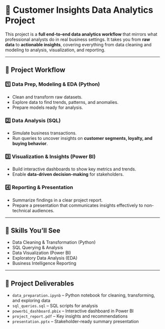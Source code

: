 # 🛃 Customer Insights Data Analytics Project

This project is a **full end-to-end data analytics workflow** that mirrors what professional analysts do in real business settings. It takes you from **raw data** to **actionable insights**, covering everything from data cleaning and modeling to analysis, visualization, and reporting.

---

## 🧩 Project Workflow

### 1️⃣ Data Prep, Modeling & EDA (Python)
- Clean and transform raw datasets.  
- Explore data to find trends, patterns, and anomalies.  
- Prepare models ready for analysis.

### 2️⃣ Data Analysis (SQL)
- Simulate business transactions.  
- Run queries to uncover insights on **customer segments, loyalty, and buying behavior**.

### 3️⃣ Visualization & Insights (Power BI)
- Build interactive dashboards to show key metrics and trends.  
- Enable **data-driven decision-making** for stakeholders.

### 4️⃣ Reporting & Presentation
- Summarize findings in a clear project report.  
- Prepare a presentation that communicates insights effectively to non-technical audiences.

---

## 🧠 Skills You’ll See
- Data Cleaning & Transformation (Python)  
- SQL Querying & Analysis  
- Data Visualization (Power BI)  
- Exploratory Data Analysis (EDA)  
- Business Intelligence Reporting  

---

## 📂 Project Deliverables
- `data_preparation.ipynb` – Python notebook for cleaning, transforming, and exploring data  
- `sql_queries.sql` – SQL scripts for analysis  
- `powerbi_dashboard.pbix` – Interactive dashboard in Power BI  
- `project_report.pdf` – Key insights and recommendations  
- `presentation.pptx` – Stakeholder-ready summary presentation




